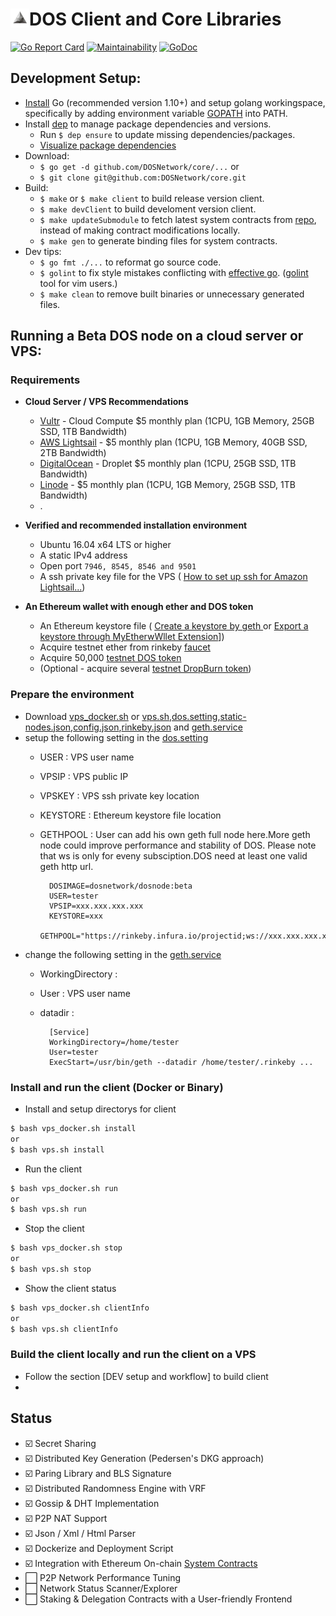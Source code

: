 # <img align="left" width=30 src="media/logo-white.jpg"> DOS Client and Core Libraries
 [![Go Report Card](https://goreportcard.com/badge/github.com/DOSNetwork/core)](https://goreportcard.com/report/github.com/DOSNetwork/core)
 [![Maintainability](https://api.codeclimate.com/v1/badges/a2eb5767f8984835fb3b/maintainability)](https://codeclimate.com/github/DOSNetwork/core/maintainability)
 [![GoDoc](https://godoc.org/github.com/DOSNetwork/core?status.svg)](https://godoc.org/github.com/DOSNetwork/core)

## Development Setup:
- [Install](https://golang.org/doc/install) Go (recommended version 1.10+) and setup golang workingspace, specifically by adding environment variable [GOPATH](https://golang.org/doc/code.html#GOPATH) into PATH.
- Install [dep](https://golang.github.io/dep/docs/daily-dep.html#key-takeaways) to manage package dependencies and versions.
  - Run `$ dep ensure` to update missing dependencies/packages.
  - [Visualize package dependencies](https://golang.github.io/dep/docs/daily-dep.html#visualizing-dependencies)
- Download:
  - `$ go get -d github.com/DOSNetwork/core/...` or
  - `$ git clone git@github.com:DOSNetwork/core.git`
- Build:
  - `$ make` or `$ make client` to build release version client.
  - `$ make devClient` to build develoment version client.
  - `$ make updateSubmodule` to fetch latest system contracts from [repo](https://github.com/DOSNetwork/eth-contracts), instead of making contract modifications locally.
  - `$ make gen` to generate binding files for system contracts.
- Dev tips:
  - `$ go fmt ./...` to reformat go source code.
  - `$ golint` to fix style mistakes conflicting with [effective go](https://golang.org/doc/effective_go.html). ([golint](https://github.com/golang/lint) tool for vim users.)
  - `$ make clean` to remove built binaries or unnecessary generated files.



## Running a Beta DOS node on a cloud server or VPS:
### Requirements
- **Cloud Server / VPS Recommendations**
  - [Vultr](https://www.vultr.com/?ref=7806004-4F) - Cloud Compute $5 monthly plan (1CPU, 1GB Memory, 25GB SSD, 1TB Bandwidth)
  - [AWS Lightsail](https://aws.amazon.com/lightsail/pricing/?opdp1=pricing) - $5 monthly plan (1CPU, 1GB Memory, 40GB SSD, 2TB Bandwidth)
  - [DigitalOcean](https://m.do.co/c/a912bdc08b78) - Droplet $5 monthly plan (1CPU, 25GB SSD, 1TB Bandwidth)
  - [Linode](https://www.linode.com/?r=35c0c22d412b3fc8bd98b4c7c6f5ac42ae3bc2e2) - $5 monthly plan (1CPU, 1GB Memory, 25GB SSD, 1TB Bandwidth)
  - .

- **Verified and recommended installation environment**
  - Ubuntu 16.04 x64 LTS or higher 
  - A static IPv4 address
  - Open port `7946, 8545, 8546 and 9501`
  - A ssh private key file for the VPS ( [How to set up ssh for Amazon Lightsail...](https://lightsail.aws.amazon.com/ls/docs/en_us/articles/lightsail-how-to-set-up-ssh))

- **An Ethereum wallet with enough ether and DOS token**
  - An Ethereum keystore file ( [Create a keystore by geth ](https://github.com/ethereum/go-ethereum/wiki/Managing-your-accounts) or [Export a keystore through MyEtherwWllet Extension](https://bitcointalk.org/index.php?topic=3014688.0)])
  - Acquire testnet ether from rinkeby [faucet](https://faucet.rinkeby.io/)
  - Acquire 50,000 [testnet DOS token](https://rinkeby.etherscan.io/address/0x214e79c85744cd2ebbc64ddc0047131496871bee)
  - (Optional - acquire several [testnet DropBurn token](https://rinkeby.etherscan.io/address/0x9bfe8f5749d90eb4049ad94cc4de9b6c4c31f822))



### Prepare the environment
- Download [vps_docker.sh](https://raw.githubusercontent.com/DOSNetwork/core/Beta/vps_docker.sh) or [vps.sh](https://raw.githubusercontent.com/DOSNetwork/core/Beta/vps.sh),[dos.setting](https://raw.githubusercontent.com/DOSNetwork/core/Beta/dos.setting),[static-nodes.json](https://raw.githubusercontent.com/DOSNetwork/core/Beta/static-nodes.json),[config.json](https://raw.githubusercontent.com/DOSNetwork/core/Beta/config.json),[rinkeby.json](https://www.rinkeby.io/rinkeby.json) and [geth.service](https://raw.githubusercontent.com/DOSNetwork/core/Beta/geth.service)
- setup the following setting in the [dos.setting](https://raw.githubusercontent.com/DOSNetwork/core/Beta/dos.setting)
	- USER : VPS user name
	- VPSIP : VPS public IP
	- VPSKEY : VPS ssh private key location
	- KEYSTORE : Ethereum keystore file location
	- GETHPOOL : User can add his own geth full node here.More geth node could improve performance and stability of DOS.
	             Please note that ws is only for eveny subsciption.DOS need at least one valid geth http url.
		
			DOSIMAGE=dosnetwork/dosnode:beta
			USER=tester
			VPSIP=xxx.xxx.xxx.xxx
			KEYSTORE=xxx
			GETHPOOL="https://rinkeby.infura.io/projectid;ws://xxx.xxx.xxx.xxx:8546"

- change the following setting in the [geth.service](https://raw.githubusercontent.com/DOSNetwork/core/Beta/geth.service)
	- WorkingDirectory : 
	- User : VPS user name
	- datadir :
		
			[Service]
			WorkingDirectory=/home/tester
			User=tester
			ExecStart=/usr/bin/geth --datadir /home/tester/.rinkeby ...
### Install and run the client (Docker or Binary)
- Install and setup directorys for client
```sh
$ bash vps_docker.sh install
or
$ bash vps.sh install
```
- Run the client
```sh
$ bash vps_docker.sh run
or
$ bash vps.sh run
```
- Stop the client
```sh
$ bash vps_docker.sh stop
or
$ bash vps.sh stop
```
- Show the client status
```sh
$ bash vps_docker.sh clientInfo
or
$ bash vps.sh clientInfo
```

### Build the client locally and run the client on a VPS
- Follow the section [DEV setup and workflow] to build client
- 



## Status
- ☑️ Secret Sharing
- ☑️ Distributed Key Generation (Pedersen's DKG approach)
- ☑️ Paring Library and BLS Signature
- ☑️ Distributed Randomness Engine with VRF
- ☑️ Gossip & DHT Implementation
- ☑️ P2P NAT Support
- ☑️ Json / Xml / Html Parser
- ☑️ Dockerize and Deployment Script
- ☑️ Integration with Ethereum On-chain [System Contracts](https://github.com/DOSNetwork/eth-contracts)
- :white_large_square: P2P Network Performance Tuning
- :white_large_square: Network Status Scanner/Explorer
- :white_large_square: Staking & Delegation Contracts with a User-friendly Frontend
